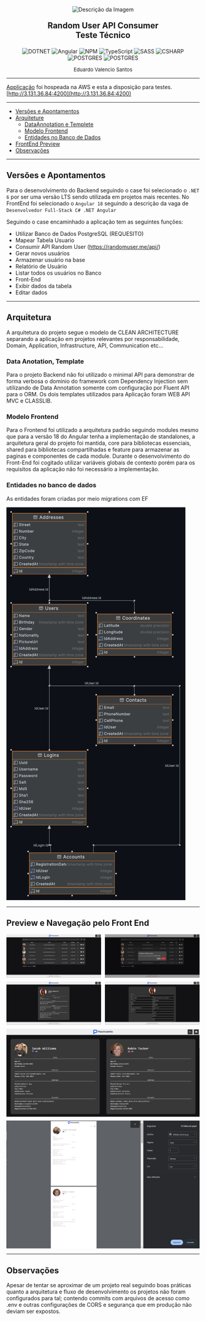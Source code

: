 <p align="center">
  <img src="https://www.paschoalotto.com.br/wp-content/themes/paschoalotto/img/institucional/logo/logo-np.webp" alt="Descrição da Imagem" width="200"/>
</p>
<p align="center" style="font-weight: bold; font-size: 1.5em">
Random User API Consumer <br/> Teste Técnico
</p>

<p align="center">
  <img src="https://img.shields.io/badge/.NET-5C2D91?style=flat&logo=.net&logoColor=white" alt="DOTNET"/>
  <img src="https://img.shields.io/badge/angular-%23DD0031.svg?style=flat&logo=angular&logoColor=white" alt="Angular"/>
  <img src="https://img.shields.io/badge/NPM-%23CB3837.svg?style=flat&logo=npm&logoColor=white" alt="NPM"/>
  <img src="https://img.shields.io/badge/typescript-%23007ACC.svg?style=flat&logo=typescript&logoColor=white" alt="TypeScript"/>
  <img src="https://img.shields.io/badge/SASS-hotpink.svg?style=flat&logo=SASS&logoColor=white" alt="SASS"/>
  <img src="https://img.shields.io/badge/c%23-%23239120.svg?style=flat&logo=csharp&logoColor=white" alt="CSHARP"/>
  <img src="https://img.shields.io/badge/postgres-%23316192.svg?style=flat&logo=postgresql&logoColor=white" alt="POSTGRES"/>
  <img src="https://img.shields.io/badge/AWS-%23FF9900.svg?style=flat&logo=amazon-aws&logoColor=white" alt="POSTGRES"/>
</p>

<p align="center" style="font-size: small">Eduardo Valencio Santos</p>

---

[Applicação](http://3.131.36.84:4200) foi hospeada na AWS e esta a disposição para testes.
[http://3.131.36.84:4200](http://3.131.36.84:4200)

---

* [Versões e Apontamentos](#versões-e-apontamentos)
* [Arquiteture](#arquitetura)
    * [DataAnnotation e Templete](#data-anotation-template)
    * [Modelo Frontend](#modelo-frontend)
    * [Entidades no Banco de Dados](#entidades-no-banco-de-dados)
* [FrontEnd Preview](#preview-e-navegação-pelo-front-end)
* [Observações](#observações)


---

## Versões e Apontamentos
Para o desenvolvimento do Backend seguindo o case foi selecionado o `.NET 6` por ser uma versão LTS sendo utilizada em projetos mais recentes. No FrontEnd foi selecionado o `Angular 18` seguindo a descrição da vaga de `Desenvolvedor Full-Stack C# .NET Angular` 

Seguindo o case encaminhado a aplicação tem as seguintes funções:
- Utilizar Banco de Dados PostgreSQL (REQUESITO)
- Mapear Tabela Usuario
- Consumir API Random User (https://randomuser.me/api/)
- Gerar novos usuários
- Armazenar usuário na base
- Relatório de Usuário
- Listar todos os usuários no Banco
- Front-End 
- Exibir dados da tabela
- Editar dados

---

## Arquitetura
A arquitetura do projeto segue o modelo de CLEAN ARCHITECTURE separando a aplicação em projetos relevantes por responsabilidade, Domain, Application, Infrastructure, API, Communication etc...

### Data Anotation, Template
Para o projeto Backend não foi utilizado o minimal API para demonstrar de forma verbosa o dominio do framework com Dependency Injection sem utilizando de Data Annotation somente com configuração por Fluent API para o ORM.
Os dois templates utilizados para Aplicação foram WEB API MVC e CLASSLIB.

### Modelo Frontend
Para o Frontend foi utilizado a arquitetura padrão seguindo modules mesmo que para a versão 18 do Angular tenha a implementação de standalones, a arquitetura geral do projeto foi mantida, core para bibliotecas essenciais, shared para bibliotecas compartilhadas e feature para armazenar as paginas e componentes de cada module.
Durante o desenvolvimento do Front-End foi cogitado utilizar variáveis globais de contexto porém para os requisitos da aplicação não foi necessário a implementação.

### Entidades no banco de dados
As entidades foram criadas por meio migrations com EF

<img src="./assets/db_entities.png">

---

## Preview e Navegação pelo Front End
<div style="display: grid; grid-template-columns: 1fr 1fr; gap: 10px">
    <img src="./assets/user_table_list.png" alt="SASS"/>
    <img src="./assets/user_table_list_delete_confirmation.png" alt="SASS"/>
    <img src="./assets/user_detail.png" alt="SASS"/>
    <img src="./assets/user_update_form.png" alt="SASS"/>
    <img style="grid-column: span 2" src="./assets/user_report_list.png" alt="SASS"/>
    <img style="grid-column: span 2" src="./assets/user_report_print.png" alt="SASS"/>
</div>

---

## Observações
Apesar de tentar se aproximar de um projeto real seguindo boas práticas quanto a arquitetura e fluxo de desenvolvimento os projetos não foram configurados para tal; contendo commits com arquivos de acesso como .env e outras configurações de CORS e segurança que em produção não deviam ser expostos.



